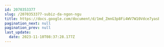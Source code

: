 ```yaml
---
id: 2070353377
slug: /2070353377-subiz-da-ngon-ngu
title: https://docs.google.com/document/d/1md_ZmnG3p8Fi4WV7W10Vdce7yasBUyNygffTq4sGrDM
pagination_next: null
pagination_prev: null
last_update:
  date: 2023-11-10T08:37:28.177Z
---
```


